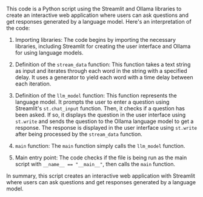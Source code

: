 This code is a Python script using the Streamlit and Ollama libraries to create an interactive web application where users can ask questions and get responses generated by a language model. Here's an interpretation of the code:

1. Importing libraries: The code begins by importing the necessary libraries, including Streamlit for creating the user interface and Ollama for using language models.

2. Definition of the `stream_data` function: This function takes a text string as input and iterates through each word in the string with a specified delay. It uses a generator to yield each word with a time delay between each iteration.

3. Definition of the `llm_model` function: This function represents the language model. It prompts the user to enter a question using Streamlit's `st.chat_input` function. Then, it checks if a question has been asked. If so, it displays the question in the user interface using `st.write` and sends the question to the Ollama language model to get a response. The response is displayed in the user interface using `st.write` after being processed by the `stream_data` function.

4. `main` function: The `main` function simply calls the `llm_model` function.

5. Main entry point: The code checks if the file is being run as the main script with `__name__ == "__main__"`, then calls the `main` function.

In summary, this script creates an interactive web application with Streamlit where users can ask questions and get responses generated by a language model.
